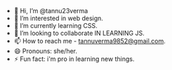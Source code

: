 - 👋 Hi, I’m @tannu23verma
- 👀 I’m interested in web design.
- 🌱 I’m currently learning CSS.
- 💞️ I’m looking to collaborate IN LEARNING JS.
- 📫 How to reach me - tannuverma9852@gmail.com.
- 😄 Pronouns: she/her.
- ⚡ Fun fact: i'm pro in learning new things.

<!---
tannu23verma/tannu23verma is a ✨ special ✨ repository because its `README.md` (this file) appears on your GitHub profile.
You can click the Preview link to take a look at your changes.
--->
